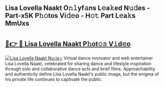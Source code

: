 ## Lisa Lovella Naakt O𝚗𝚕yf𝚊ns L𝚎a𝚔ed N𝚞𝚍es - Part-x5K P𝚑𝚘tos Vi𝚍𝚎o - H𝚘𝚝 Part L𝚎a𝚔s MmUxs

# <h2><a href="http://kfc6afj.oniu.top/?m=Lisa+Lovella+Naakt">🔗👉 🔴 Lisa Lovella Naakt P𝚑ot𝚘𝚜 V𝚒d𝚎o</a></h2>

[![Lisa Lovella Naakt Nu𝚍e𝚜](https://i.imgur.com/0qMVB7G.gif)](http://kfc6afj.oniu.top/?m=Lisa+Lovella+Naakt)
Virtual dance innovator and web entertainer Lisa Lovella Naakt, celebrated for sharing dance and lifestyle inspiration through solo and collaborative dance acts and brief films. Approachability and authenticity define Lisa Lovella Naakt's public image, but the enigma of his private life continues to captivate the public.  

